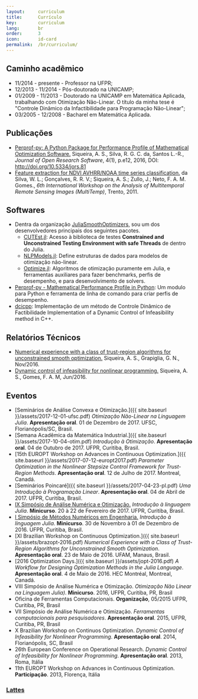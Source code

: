 ```yaml
---
layout:     curriculum
title:      Currículo
key:        curriculum
lang:       br
order:      3
icon:       id-card
permalink:  /br/curriculum/
---
```


## Caminho acadêmico

  - 11/2014 - presente - Professor na UFPR;
  - 12/2013 - 11/2014 - Pós-doutorado na UNICAMP;
  - 01/2009 - 11/2013 - Doutorado na UNICAMP em Matemática Aplicada,
  trabalhando com Otimização Não-Linear. O título da minha tese é
  "Controle Dinâmico da Infactibilidade para Programação Não-Linear";
  - 03/2005 - 12/2008 - Bacharel em Matemática Aplicada.

## Publicações

  - [Perprof-py: A Python Package for Performance Profile of Mathematical
    Optimization Software.](http://doi.org/10.5334/jors.81)
    Siqueira, A. S., Silva, R. G. C. da, Santos L.-R.,
    _Journal of Open Research Software_, 4(1), p.e12, 2016,
    DOI: http://doi.org/10.5334/jors.81
  - [Feature extraction for NDVI AVHRR/NOAA time series
    classification.](http://dx.doi.org/10.1109/Multi-Temp.2011.6005091)
    da Silva, W. L.; Gonçalves, R. R. V.; Siqueira, A. S.; Zullo, J.; Neto, F.
    A. M. Gomes.,
    _6th International Workshop on the Analysis of Multitemporal Remote Sensing
    Images (MultiTemp)_, Trento, 2011.

## Softwares

  - Dentra da organização [JuliaSmoothOptimizers](https://juliasmoothoptimizers.github.io),
    sou um dos desenvolvedores principais dos seguintes pacotes.
    - [CUTEst.jl](https://github.com/JuliaSmoothOptimizers/CUTEst.jl):
      Acesso à biblioteca de testes **Constrained and Unconstrained Testing
      Environment with safe Threads** de dentro do Julia.
    - [NLPModels.jl](https://github.com/JuliaSmoothOptimizers/NLPModels.jl):
      Define estruturas de dados para modelos de otimização não-linear.
    - [Optimize.jl](https://github.com/JuliaSmoothOptimizers/Optimize.jl):
      Algoritmos de otimização puramente em Julia, e ferramentas auxiliares
      para fazer benchmarks, perfis de desempenho, e para desenvolvimento de
      solvers.
  - [Perprof-py - Mathematical Performance Profile in
    Python](https://ufpr-opt.github.io/perprof-py):
    Um modulo para Python e ferramenta de linha de comando para criar perfis de
    desempenho.
  - [dcicpp](https://github.com/abelsiqueira/dcicpp):
    Implementação de um método de Controle Dinâmico de Factibilidade
    Implementation of a Dynamic Control of Infeasibility method in C++.

## Relatórios Técnicos

  - [Numerical experience with a class of trust-region algorithms for
    unconstrained smooth
    optimization.](http://www.optimization-online.org/DB_HTML/2016/11/5721.html)
    Siqueira, A. S., Grapiglia, G. N., Nov/2016.
  - [Dynamic control of infeasibility for nonlinear
    programming.](http://www.ime.unicamp.br/sites/default/files/rp11-16.pdf)
    Siqueira, A. S., Gomes, F. A. M, Jun/2016.

## Eventos

  - [Seminários de Análise Convexa e Otimização.]({{ site.baseurl }}/assets/2017-12-01-ufsc.pdf)
    _Otimização Não-Linear na Linguagem Julia_.
    **Apresentação oral**. 01 de Dezembro de 2017. UFSC,
    Florianópolis/SC, Brasil.
  - [Semana Acadêmica da Matemática Industrial.]({{ site.baseurl }}/assets/2017-10-04-otim.pdf)
    _Introdução à Otimização_.
    **Apresentação oral**. 04 de Outubro de 2017. UFPR, Curitiba, Brasil.
  - [15th EUROPT Workshop on Advances in Continuous Optimization.]({{ site.baseurl }}/assets/2017-07-12-europt2017.pdf)
    _Parameter Optimization in the Nonlinear Stepsize Control Framework for Trust-Region Methods_.
    **Apresentação oral**. 12 de Julho de 2017. Montreal, Canadá.
  - [Seminários Poincaré]({{ site.baseurl }}/assets/2017-04-23-pl.pdf)
    _Uma Introdução à Programação Linear_.
    **Apresentação oral**. 04 de Abril de 2017. UFPR, Curitiba, Brasil.
  - [IX Simpósio de Análise Numérica e Otimização.](https://github.com/abelsiqueira/julia-simposio2017)
    _Introdução à linguagem Julia_.
    **Minicurso**. 20 à 22 de Fevereiro de 2017. UFPR, Curitiba, Brasil.
  - [I Simpósio de Métodos Numéricos em
    Engenharia.](https://github.com/abelsiqueira/smne-2016-julia)
    _Introdução à linguagem Julia_.
    **Minicurso**. 30 de Novembro à 01 de Dezembro de 2016. UFPR, Curitiba, Brasil.
  - [XI Brazilian Workshop on Continuous Optimization.]({{ site.baseurl
    }}/assets/brazopt-2016.pdf)
    _Numerical Experience with a Class of Trust-Region Algorithms for
    Unconstrained Smooth Optimization_.
    **Apresentação oral**. 23 de Maio de 2016. UFAM, Manaus, Brasil.
  - [2016 Optimization Days.]({{ site.baseurl }}/assets/jopt-2016.pdf)
    _A Workflow for Designing Optimization Methods in the Julia Language_.
    **Apresentação oral**. 4 de Maio de 2016. HEC Montréal, Montreal, Canadá.
  - VIII Simpósio de Análise Numérica e Otimização.
    _Otimização Não Linear na Linguagem Julia)_.
    **Minicurso**. 2016, UFPR, Curitiba, PR, Brasil
  - Oficina de Ferramentas Computacionais. **Organização**, 05/2015
    UFPR, Curitiba, PR, Brasil
  - VII Simpósio de Análise Numérica e Otimização.
    _Ferramentas computacionais para pesquisadores_.
    **Apresentação oral**. 2015, UFPR, Curitiba, PR, Brasil
  - X Brazilian Workshop on Continuos Optimization.
    _Dynamic Control of Infeasibility for Nonlinear Programming_.
    **Apresentação oral**. 2014, Florianópolis, SC, Brasil
  - 26th European Conference on Operational Research.
    _Dynamic Control of Infeasibility for Nonlinear Programming_.
    **Apresentação oral**. 2013, Roma, Itália
  - 11th EUROPT Workshop on Advances in Continuous Optimization.
    **Participação**. 2013, Florença, Itália

### [Lattes](http://lattes.cnpq.br/2986958029448752)
